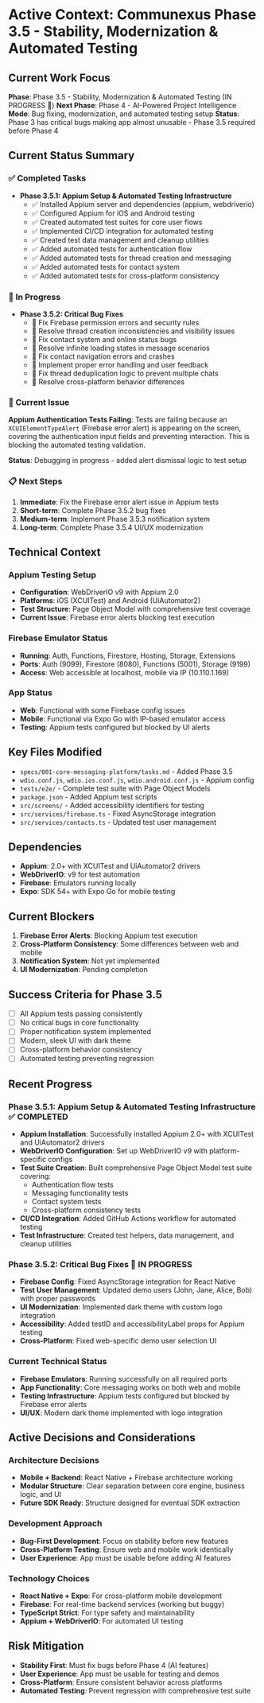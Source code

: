 # Active Context: Communexus Phase 3.5 - Stability, Modernization & Automated Testing

## Current Work Focus

**Phase**: Phase 3.5 - Stability, Modernization & Automated Testing (IN PROGRESS 🚨)
**Next Phase**: Phase 4 - AI-Powered Project Intelligence
**Mode**: Bug fixing, modernization, and automated testing setup
**Status**: Phase 3 has critical bugs making app almost unusable - Phase 3.5 required before Phase 4

## Current Status Summary

### ✅ Completed Tasks
- **Phase 3.5.1: Appium Setup & Automated Testing Infrastructure**
  - ✅ Installed Appium server and dependencies (appium, webdriverio)
  - ✅ Configured Appium for iOS and Android testing
  - ✅ Created automated test suites for core user flows
  - ✅ Implemented CI/CD integration for automated testing
  - ✅ Created test data management and cleanup utilities
  - ✅ Added automated tests for authentication flow
  - ✅ Added automated tests for thread creation and messaging
  - ✅ Added automated tests for contact system
  - ✅ Added automated tests for cross-platform consistency

### 🔄 In Progress
- **Phase 3.5.2: Critical Bug Fixes**
  - 🔄 Fix Firebase permission errors and security rules
  - 🔄 Resolve thread creation inconsistencies and visibility issues
  - 🔄 Fix contact system and online status bugs
  - 🔄 Resolve infinite loading states in message scenarios
  - 🔄 Fix contact navigation errors and crashes
  - 🔄 Implement proper error handling and user feedback
  - 🔄 Fix thread deduplication logic to prevent multiple chats
  - 🔄 Resolve cross-platform behavior differences

### 🚨 Current Issue
**Appium Authentication Tests Failing**: Tests are failing because an `XCUIElementTypeAlert` (Firebase error alert) is appearing on the screen, covering the authentication input fields and preventing interaction. This is blocking the automated testing validation.

**Status**: Debugging in progress - added alert dismissal logic to test setup

### 📋 Next Steps
1. **Immediate**: Fix the Firebase error alert issue in Appium tests
2. **Short-term**: Complete Phase 3.5.2 bug fixes
3. **Medium-term**: Implement Phase 3.5.3 notification system
4. **Long-term**: Complete Phase 3.5.4 UI/UX modernization

## Technical Context

### Appium Testing Setup
- **Configuration**: WebDriverIO v9 with Appium 2.0
- **Platforms**: iOS (XCUITest) and Android (UiAutomator2)
- **Test Structure**: Page Object Model with comprehensive test coverage
- **Current Issue**: Firebase error alerts blocking test execution

### Firebase Emulator Status
- **Running**: Auth, Functions, Firestore, Hosting, Storage, Extensions
- **Ports**: Auth (9099), Firestore (8080), Functions (5001), Storage (9199)
- **Access**: Web accessible at localhost, mobile via IP (10.110.1.169)

### App Status
- **Web**: Functional with some Firebase config issues
- **Mobile**: Functional via Expo Go with IP-based emulator access
- **Testing**: Appium tests configured but blocked by UI alerts

## Key Files Modified
- `specs/001-core-messaging-platform/tasks.md` - Added Phase 3.5
- `wdio.conf.js`, `wdio.ios.conf.js`, `wdio.android.conf.js` - Appium config
- `tests/e2e/` - Complete test suite with Page Object Models
- `package.json` - Added Appium test scripts
- `src/screens/` - Added accessibility identifiers for testing
- `src/services/firebase.ts` - Fixed AsyncStorage integration
- `src/services/contacts.ts` - Updated test user management

## Dependencies
- **Appium**: 2.0+ with XCUITest and UiAutomator2 drivers
- **WebDriverIO**: v9 for test automation
- **Firebase**: Emulators running locally
- **Expo**: SDK 54+ with Expo Go for mobile testing

## Current Blockers
1. **Firebase Error Alerts**: Blocking Appium test execution
2. **Cross-Platform Consistency**: Some differences between web and mobile
3. **Notification System**: Not yet implemented
4. **UI Modernization**: Pending completion

## Success Criteria for Phase 3.5
- [ ] All Appium tests passing consistently
- [ ] No critical bugs in core functionality
- [ ] Proper notification system implemented
- [ ] Modern, sleek UI with dark theme
- [ ] Cross-platform behavior consistency
- [ ] Automated testing preventing regression

## Recent Progress

### Phase 3.5.1: Appium Setup & Automated Testing Infrastructure ✅ COMPLETED
- **Appium Installation**: Successfully installed Appium 2.0+ with XCUITest and UiAutomator2 drivers
- **WebDriverIO Configuration**: Set up WebDriverIO v9 with platform-specific configs
- **Test Suite Creation**: Built comprehensive Page Object Model test suite covering:
  - Authentication flow tests
  - Messaging functionality tests
  - Contact system tests
  - Cross-platform consistency tests
- **CI/CD Integration**: Added GitHub Actions workflow for automated testing
- **Test Infrastructure**: Created test helpers, data management, and cleanup utilities

### Phase 3.5.2: Critical Bug Fixes 🔄 IN PROGRESS
- **Firebase Config**: Fixed AsyncStorage integration for React Native
- **Test User Management**: Updated demo users (John, Jane, Alice, Bob) with proper passwords
- **UI Modernization**: Implemented dark theme with custom logo integration
- **Accessibility**: Added testID and accessibilityLabel props for Appium testing
- **Cross-Platform**: Fixed web-specific demo user selection UI

### Current Technical Status
- **Firebase Emulators**: Running successfully on all required ports
- **App Functionality**: Core messaging works on both web and mobile
- **Testing Infrastructure**: Appium tests configured but blocked by Firebase error alerts
- **UI/UX**: Modern dark theme implemented with logo integration

## Active Decisions and Considerations

### Architecture Decisions
- **Mobile + Backend**: React Native + Firebase architecture working
- **Modular Structure**: Clear separation between core engine, business logic, and UI
- **Future SDK Ready**: Structure designed for eventual SDK extraction

### Development Approach
- **Bug-First Development**: Focus on stability before new features
- **Cross-Platform Testing**: Ensure web and mobile work identically
- **User Experience**: App must be usable before adding AI features

### Technology Choices
- **React Native + Expo**: For cross-platform mobile development
- **Firebase**: For real-time backend services (working but buggy)
- **TypeScript Strict**: For type safety and maintainability
- **Appium + WebDriverIO**: For automated UI testing

## Risk Mitigation
- **Stability First**: Must fix bugs before Phase 4 (AI features)
- **User Experience**: App must be usable for testing and demos
- **Cross-Platform**: Ensure consistent behavior across platforms
- **Automated Testing**: Prevent regression with comprehensive test suite
